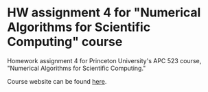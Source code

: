 
HW assignment 4 for "Numerical Algorithms for Scientific Computing" course
===

Homework assignment 4 for Princeton University's APC 523 course, "Numerical Algorithms for Scientific Computing."

Course website can be found [here](https://registrar.princeton.edu/course-offerings/course_details.xml?courseid=009654&term=1154).

